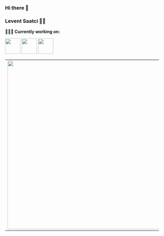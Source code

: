 ### Hi there 👋
### Levent Saatci 👨‍💻


**👨🏻‍💻 Currently working on:** 

<code><a href="https://github.com/dotnet/core" target="_blank"><img height="50" src="https://www.vectorlogo.zone/logos/dotnet/dotnet-ar21.svg"></a></code>
<code><a href="https://www.javascript.com/" target="_blank"><img height="50" src="https://www.vectorlogo.zone/logos/javascript/javascript-horizontal.svg"></a></code>
<code><a href="https://microservices.io/" target="_blank"><img height="50" src="https://comunytek.com/wp-content/uploads/2017/03/Microservices.png"></a></code>

<center>
  <table>
  <tr>
      <td><img width="550px" align="left" src="https://github-readme-stats.vercel.app/api?username=tosunthex&show_icons=true&hide_border=true&count_private=true&layout=compact" /></td>
      <td><img width="550px" align="left" src="https://github-readme-stats.vercel.app/api/top-langs/?username=tosunthex&hide=html&layout=compact" /></td>
  </tr>   
</table>
</center>

<!--
**tosunthex/tosunthex** is a ✨ _special_ ✨ repository because its `README.md` (this file) appears on your GitHub profile.

Here are some ideas to get you started:

- 🔭 I’m currently working on ...
- 🌱 I’m currently learning .net Core
- 👯 I’m looking to collaborate on ...
- 🤔 I’m looking for help with .net Core
- 💬 Ask me about ...
- 📫 How to reach me: ...
- 😄 Pronouns: ...
- ⚡ Fun fact: ...
-->
